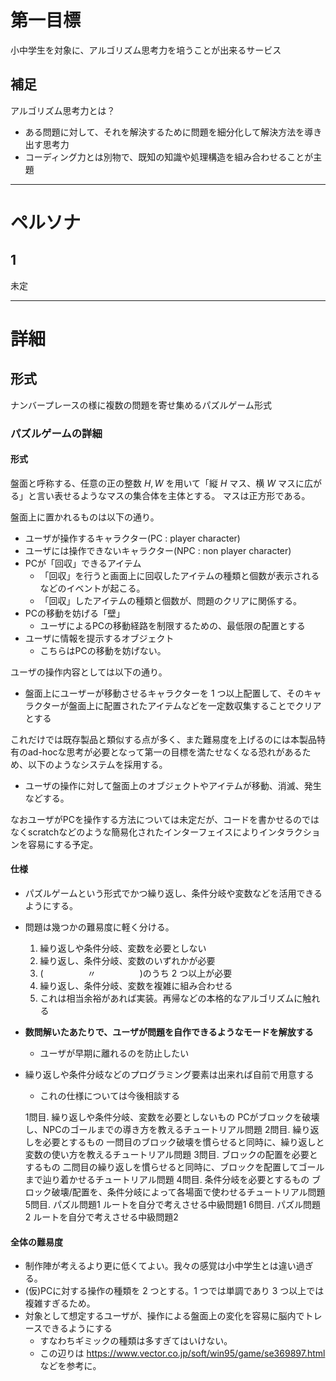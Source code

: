 <!-- MathJaX required to read this markdown -->

# 第一目標

小中学生を対象に、アルゴリズム思考力を培うことが出来るサービス

## 補足

アルゴリズム思考力とは？

- ある問題に対して、それを解決するために問題を細分化して解決方法を導き出す思考力
- コーディング力とは別物で、既知の知識や処理構造を組み合わせることが主題

---

# ペルソナ

## 1

未定

---

# 詳細

## 形式

ナンバープレースの様に複数の問題を寄せ集めるパズルゲーム形式

### パズルゲームの詳細

#### 形式

盤面と呼称する、任意の正の整数 $H, W$ を用いて「縦 $H$ マス、横 $W$ マスに広がる」と言い表せるようなマスの集合体を主体とする。
マスは正方形である。

盤面上に置かれるものは以下の通り。

- ユーザが操作するキャラクター(PC : player character)
- ユーザには操作できないキャラクター(NPC : non player character)
- PCが「回収」できるアイテム
  - 「回収」を行うと画面上に回収したアイテムの種類と個数が表示されるなどのイベントが起こる。
  - 「回収」したアイテムの種類と個数が、問題のクリアに関係する。
- PCの移動を妨げる「壁」
  - ユーザによるPCの移動経路を制限するための、最低限の配置とする
- ユーザに情報を提示するオブジェクト
  - こちらはPCの移動を妨げない。

ユーザの操作内容としては以下の通り。

- 盤面上にユーザーが移動させるキャラクターを $1$ つ以上配置して、そのキャラクターが盤面上に配置されたアイテムなどを一定数収集することでクリアとする

これだけでは既存製品と類似する点が多く、また難易度を上げるのには本製品特有のad-hocな思考が必要となって第一の目標を満たせなくなる恐れがあるため、以下のようなシステムを採用する。

- ユーザの操作に対して盤面上のオブジェクトやアイテムが移動、消滅、発生などする。

なおユーザがPCを操作する方法については未定だが、コードを書かせるのではなくscratchなどのような簡易化されたインターフェイスによりインタラクションを容易にする予定。

#### 仕様

- パズルゲームという形式でかつ繰り返し、条件分岐や変数などを活用できるようにする。
- 問題は幾つかの難易度に軽く分ける。
  1. 繰り返しや条件分岐、変数を必要としない
  2. 繰り返し、条件分岐、変数のいずれかが必要
  3. (　　　　　〃　　　　　)のうち $2$ つ以上が必要
  4. 繰り返し、条件分岐、変数を複雑に組み合わせる
  5. これは相当余裕があれば実装。再帰などの本格的なアルゴリズムに触れる
- **数問解いたあたりで、ユーザが問題を自作できるようなモードを解放する**
  - ユーザが早期に離れるのを防止したい
- 繰り返しや条件分岐などのプログラミング要素は出来れば自前で用意する
  - これの仕様については今後相談する
  
  1問目. 繰り返しや条件分岐、変数を必要としないもの
  		 PCがブロックを破壊し、NPCのゴールまでの導き方を教えるチュートリアル問題
  2問目. 繰り返しを必要とするもの
  	 	 一問目のブロック破壊を慣らせると同時に、繰り返しと変数の使い方を教えるチュートリアル問題
  3問目. ブロックの配置を必要とするもの
  	 	 二問目の繰り返しを慣らせると同時に、ブロックを配置してゴールまで辿り着かせるチュートリアル問題
  4問目. 条件分岐を必要とするもの
  	 	 ブロック破壊/配置を、条件分岐によって各場面で使わせるチュートリアル問題
  5問目. パズル問題1
  	 	 ルートを自分で考えさせる中級問題1
  6問目. パズル問題2
  	 	 ルートを自分で考えさせる中級問題2
#### 全体の難易度

- 制作陣が考えるより更に低くてよい。我々の感覚は小中学生とは違い過ぎる。
- (仮)PCに対する操作の種類を $2$ つとする。$1$ つでは単調であり $3$ つ以上では複雑すぎるため。
- 対象として想定するユーザが、操作による盤面上の変化を容易に脳内でトレースできるようにする
  - すなわちギミックの種類は多すぎてはいけない。
  - この辺りは https://www.vector.co.jp/soft/win95/game/se369897.html などを参考に。
